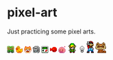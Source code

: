 pixel-art
=========

Just practicing some pixel arts.

![Frog](frog/frog.png)
![Chicken](chicken/chicken.png)
![Dog](dog/dog.png)
![Cat](cat/cat.png)
![Gameboy](gameboy/gameboy.png)
![Fish](fish/fish.png)
![Poring](poring/poring.png)
![Link](zelda/link.png)
![Light bulb](other/light_bulb.gif)
![Mario V](mario/mario_v.png)
![Raccoon](raccoon/raccoon.png)

